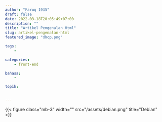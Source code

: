 ```yaml
---
author: "Faruq 1935"
draft: false
date: 2022-03-18T20:05:49+07:00
description: ""
title: "Artikel Pengenalan Html"
slug: artikel-pengenalan-html
featured_image: "dhcp.png"

tags:
    -

categories:
    - front-end

bahasa:
    -

topik:


---
```


<!-- ini untuk mengatur besar kecilnya gambar dengan memberi width-->
{{< figure class="mb-3" width="" src="/assets/debian.png" title="Debian" >}}
<!-- ini untuk mengatur besar kecilnya gambar dengan memberi width-->